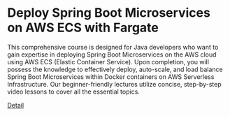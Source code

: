 # Deploy Spring Boot Microservices on AWS ECS with Fargate

This comprehensive course is designed for Java developers who want to gain expertise in deploying Spring Boot Microservices on the AWS cloud using AWS ECS (Elastic Container Service). Upon completion, you will possess the knowledge to effectively deploy, auto-scale, and load balance Spring Boot Microservices within Docker containers on AWS Serverless Infrastructure. Our beginner-friendly lectures utilize concise, step-by-step video lessons to cover all the essential topics. 

[Detail](https://eduitfree.com/qSNh)